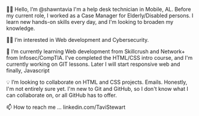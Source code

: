 👋🏽 Hello, I’m @shawntavia
I'm a help desk technician in Mobile, AL. Before my current role, I worked as a Case Manager for Elderly/Disabled persons. I learn new hands-on skills every day, and I'm looking to broaden my knowledge. 

✍🏽 I’m interested in Web development and Cybersecurity. 

🌱 I’m currently learning Web development from Skillcrush and Network+ from Infosec/CompTIA. I've completed the HTML/CSS intro course, and I'm currently working on GIT lessons. Later I will start responsive web and finally, Javascript

💡 I’m looking to collaborate on HTML and CSS projects. Emails. Honestly, I'm not entirely sure yet. I'm new to Git and GitHub, so I don't know what I can collaborate on, or all GitHub has to offer. 

📫 How to reach me ... linkedin.com/TaviStewart

<!---
shawntavia/shawntavia is a ✨ special ✨ repository because its `README.md` (this file) appears on your GitHub profile.
You can click the Preview link to take a look at your changes.
--->
